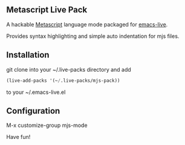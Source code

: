 ## Metascript Live Pack

A hackable [Metascript](https://github.com/massimiliano-mantione/metascript) language mode packaged for [emacs-live](http://overtone.github.io/emacs-live).

Provides syntax highlighting and simple auto indentation for mjs files.

## Installation

git clone into your ~/.live-packs directory and add
```lisp
(live-add-packs '(~/.live-packs/mjs-pack))
```
to your ~/.emacs-live.el

## Configuration

M-x customize-group mjs-mode

 Have fun!
